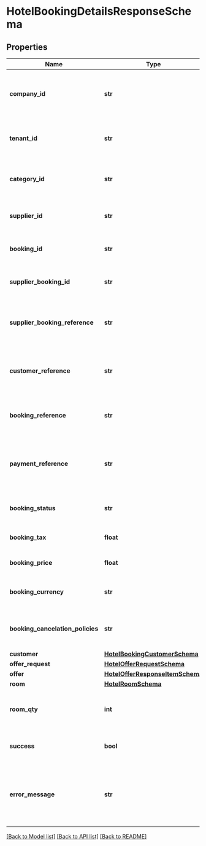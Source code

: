 # HotelBookingDetailsResponseSchema

## Properties
Name | Type | Description | Notes
------------ | ------------- | ------------- | -------------
**company_id** | **str** | Identifier for the company associated with the booking. | [optional] 
**tenant_id** | **str** | Identifier for the tenant associated with the booking. | [optional] 
**category_id** | **str** | Identifier for the category of the booking. | [optional] 
**supplier_id** | **str** | Identifier for the supplier of the booking. | [optional] 
**booking_id** | **str** | Unique identifier for the booking. | [optional] 
**supplier_booking_id** | **str** | Supplier’s identifier for the booking. | [optional] 
**supplier_booking_reference** | **str** | Reference number provided by the supplier for the booking. | [optional] 
**customer_reference** | **str** | Customer reference number associated with the booking. | [optional] 
**booking_reference** | **str** | Internal reference number for the booking. | [optional] 
**payment_reference** | **str** | Reference number for the payment associated with the booking. | [optional] 
**booking_status** | **str** | Current status of the booking. | [optional] 
**booking_tax** | **float** | Tax applied to the booking. | [optional] 
**booking_price** | **float** | Total price of the booking. | [optional] 
**booking_currency** | **str** | Currency used for the booking pricing. | [optional] 
**booking_cancelation_policies** | **str** | Cancellation policies applicable to the booking. | [optional] 
**customer** | [**HotelBookingCustomerSchema**](HotelBookingCustomerSchema.md) |  | [optional] 
**offer_request** | [**HotelOfferRequestSchema**](HotelOfferRequestSchema.md) |  | [optional] 
**offer** | [**HotelOfferResponseItemSchema**](HotelOfferResponseItemSchema.md) |  | [optional] 
**room** | [**HotelRoomSchema**](HotelRoomSchema.md) |  | [optional] 
**room_qty** | **int** | Number of rooms of this type being booked. | [optional] 
**success** | **bool** | Indicates if the booking was successful. | [optional] 
**error_message** | **str** | Provides details on any error that occurred during the booking process. | [optional] 

[[Back to Model list]](../README.md#documentation-for-models) [[Back to API list]](../README.md#documentation-for-api-endpoints) [[Back to README]](../README.md)

